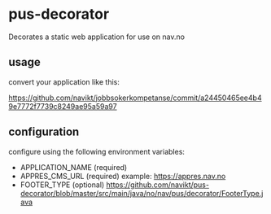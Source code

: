 # pus-decorator
Decorates a static web application for use on nav.no

## usage
convert your application like this:

https://github.com/navikt/jobbsokerkompetanse/commit/a24450465ee4b49e7772f7739c8249ae95a59a97


## configuration
configure using the following environment variables:
 - APPLICATION_NAME (required)
 - APPRES_CMS_URL (required) example: https://appres.nav.no
 - FOOTER_TYPE (optional)
 https://github.com/navikt/pus-decorator/blob/master/src/main/java/no/nav/pus/decorator/FooterType.java 
